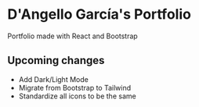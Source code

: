 # D'Angello García's Portfolio

Portfolio made with React and Bootstrap

## Upcoming changes

- Add Dark/Light Mode
- Migrate from Bootstrap to Tailwind
- Standardize all icons to be the same